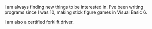 I am always finding new things to be interested in. I've been writing programs since I was 10, making stick figure games in Visual Basic 6.

I am also a certified forklift driver.

